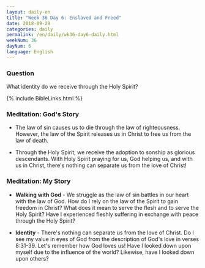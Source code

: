 ```yaml
---
layout: daily-en
title: "Week 36 Day 6: Enslaved and Freed"
date: 2018-09-29 
categories: daily
permalink: /en/daily/wk36-day6-daily.html
weekNum: 36
dayNum: 6
language: English
---
```


### Question     
What identity do we receive through the Holy Spirit?

{% include BibleLinks.html %} 

### Meditation: God's Story   
+ The law of sin causes us to die through the law of righteousness. However, the law of the Spirit releases us in Christ to free us from the law of death. 

+ Through the Holy Spirit, we receive the adoption to sonship as glorious descendants. With Holy Spirit praying for us, God helping us, and with us in Christ, there's nothing can separate us from the love of Christ! 

### Meditation: My Story   
+ **Walking with God** - We struggle as the law of sin battles in our heart with the law of God. How do I rely on the law of the Spirit to gain freedom in Christ? What does it mean to serve the flesh and to serve the Holy Spirit? Have I experienced fleshly suffering in exchange with peace through the Holy Spirit? 

+ **Identity** - There's nothing can separate us from the love of Christ. Do I see my value in eyes of God from the description of God's love in verses 8:31-39. Let's remember how God loves us! Have I looked down upon myself due to the influence of the world? Likewise, have I looked down upon others? 
